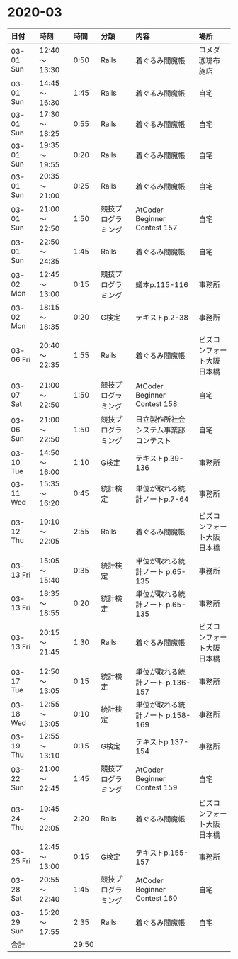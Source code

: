 # 2020-03
|日付|時刻|時間|分類|内容|場所|
|:--|:--|:--|:--|:--|:--|
|03-01 Sun|12:40～13:30|0:50|Rails|着ぐるみ閻魔帳|コメダ珈琲布施店|
|03-01 Sun|14:45～16:30|1:45|Rails|着ぐるみ閻魔帳|自宅|
|03-01 Sun|17:30～18:25|0:55|Rails|着ぐるみ閻魔帳|自宅|
|03-01 Sun|19:35～19:55|0:20|Rails|着ぐるみ閻魔帳|自宅|
|03-01 Sun|20:35～21:00|0:25|Rails|着ぐるみ閻魔帳|自宅|
|03-01 Sun|21:00～22:50|1:50|競技プログラミング|AtCoder Beginner Contest 157|自宅|
|03-01 Sun|22:50～24:35|1:45|Rails|着ぐるみ閻魔帳|自宅|
|03-02 Mon|12:45～13:00|0:15|競技プログラミング|蟻本p.115-116|事務所|
|03-02 Mon|18:15～18:35|0:20|G検定|テキストp.2-38|事務所|
|03-06 Fri|20:40～22:35|1:55|Rails|着ぐるみ閻魔帳|ビズコンフォート大阪日本橋|
|03-07 Sat|21:00～22:50|1:50|競技プログラミング|AtCoder Beginner Contest 158|自宅|
|03-06 Sun|21:00～22:50|1:50|競技プログラミング|日立製作所社会システム事業部コンテスト|自宅|
|03-10 Tue|14:50～16:00|1:10|G検定|テキストp.39-136|事務所|
|03-11 Wed|15:35～16:20|0:45|統計検定|単位が取れる統計ノートp.7-64|事務所|
|03-12 Thu|19:10～22:05|2:55|Rails|着ぐるみ閻魔帳|ビズコンフォート大阪日本橋|
|03-13 Fri|15:05～15:40|0:35|統計検定|単位が取れる統計ノート p.65-135|事務所|
|03-13 Fri|18:35～18:55|0:20|統計検定|単位が取れる統計ノート p.65-135|事務所|
|03-13 Fri|20:15～21:45|1:30|Rails|着ぐるみ閻魔帳|ビズコンフォート大阪日本橋|
|03-17 Tue|12:50～13:05|0:15|統計検定|単位が取れる統計ノート p.136-157|事務所|
|03-18 Wed|12:55～13:05|0:10|統計検定|単位が取れる統計ノート p.158-169|事務所|
|03-19 Thu|12:55～13:10|0:15|G検定|テキストp.137-154|事務所|
|03-22 Sun|21:00～22:45|1:45|競技プログラミング|AtCoder Beginner Contest 159|自宅|
|03-24 Thu|19:45～22:05|2:20|Rails|着ぐるみ閻魔帳|ビズコンフォート大阪日本橋|
|03-25 Fri|12:45～13:00|0:15|G検定|テキストp.155-157|事務所|
|03-28 Sat|20:55～22:40|1:45|競技プログラミング|AtCoder Beginner Contest 160|自宅|
|03-29 Sun|15:20～17:55|2:35|Rails|着ぐるみ閻魔帳|自宅|
|合計     ||29:50|||||
